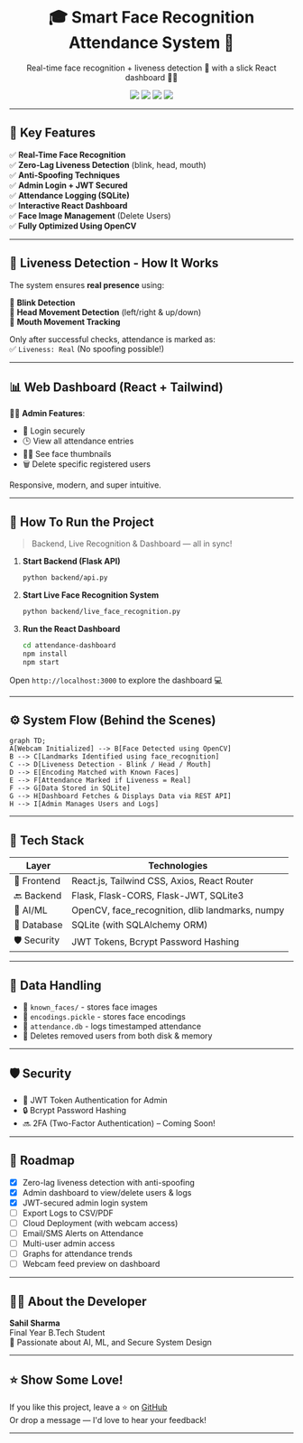 <h1 align="center">🎓 Smart Face Recognition Attendance System 🎥</h1>

<p align="center">
  Real-time face recognition + liveness detection 🔐 with a slick React dashboard 🧑‍💻  
</p>

<p align="center">
  <img src="https://img.shields.io/badge/AI-Powered-blue" />
  <img src="https://img.shields.io/badge/Real--Time-Zero%20Lag-green" />
  <img src="https://img.shields.io/badge/Liveness%20Detection-Enabled-brightgreen" />
  <img src="https://img.shields.io/badge/Secure-Admin%20Auth-orange" />
</p>

---

## 🚀 Key Features

✅ **Real-Time Face Recognition**  
✅ **Zero-Lag Liveness Detection** (blink, head, mouth)  
✅ **Anti-Spoofing Techniques**  
✅ **Admin Login + JWT Secured**  
✅ **Attendance Logging (SQLite)**  
✅ **Interactive React Dashboard**  
✅ **Face Image Management** (Delete Users)  
✅ **Fully Optimized Using OpenCV**  

---

## 🧠 Liveness Detection - How It Works

The system ensures **real presence** using:

🔹 **Blink Detection**  
🔹 **Head Movement Detection** (left/right & up/down)  
🔹 **Mouth Movement Tracking**

Only after successful checks, attendance is marked as:  
✅ `Liveness: Real` (No spoofing possible!)

---

## 📊 Web Dashboard (React + Tailwind)

👨‍💼 **Admin Features**:
- 🔐 Login securely
- 🕒 View all attendance entries
- 🧍‍♂️ See face thumbnails
- 🗑️ Delete specific registered users

Responsive, modern, and super intuitive.

---

## 📸 How To Run the Project

> Backend, Live Recognition & Dashboard — all in sync!

1. **Start Backend (Flask API)**  
   ```bash
   python backend/api.py
   ```

2. **Start Live Face Recognition System**  
   ```bash
   python backend/live_face_recognition.py
   ```

3. **Run the React Dashboard**  
   ```bash
   cd attendance-dashboard
   npm install
   npm start
   ```

Open `http://localhost:3000` to explore the dashboard 💻

---

## ⚙️ System Flow (Behind the Scenes)

```mermaid
graph TD;
A[Webcam Initialized] --> B[Face Detected using OpenCV]
B --> C[Landmarks Identified using face_recognition]
C --> D[Liveness Detection - Blink / Head / Mouth]
D --> E[Encoding Matched with Known Faces]
E --> F[Attendance Marked if Liveness = Real]
F --> G[Data Stored in SQLite]
G --> H[Dashboard Fetches & Displays Data via REST API]
H --> I[Admin Manages Users and Logs]
```

---

## 🧩 Tech Stack

| Layer     | Technologies |
|-----------|--------------|
| 🎨 Frontend | React.js, Tailwind CSS, Axios, React Router |
| 🔙 Backend | Flask, Flask-CORS, Flask-JWT, SQLite3 |
| 🧠 AI/ML   | OpenCV, face_recognition, dlib landmarks, numpy |
| 💾 Database | SQLite (with SQLAlchemy ORM) |
| 🛡️ Security | JWT Tokens, Bcrypt Password Hashing |

---

## 📁 Data Handling

- 📂 `known_faces/` - stores face images  
- 🧠 `encodings.pickle` - stores face encodings  
- 📄 `attendance.db` - logs timestamped attendance  
- 🧼 Deletes removed users from both disk & memory

---

## 🛡️ Security

- 🔐 JWT Token Authentication for Admin
- 🔒 Bcrypt Password Hashing
- 🔜 2FA (Two-Factor Authentication) – Coming Soon!

---

## 📌 Roadmap

- [x] Zero-lag liveness detection with anti-spoofing
- [x] Admin dashboard to view/delete users & logs
- [x] JWT-secured admin login system
- [ ] Export Logs to CSV/PDF
- [ ] Cloud Deployment (with webcam access)
- [ ] Email/SMS Alerts on Attendance
- [ ] Multi-user admin access
- [ ] Graphs for attendance trends
- [ ] Webcam feed preview on dashboard

---

## 👨‍🎓 About the Developer

**Sahil Sharma**  
Final Year B.Tech Student  
🎯 Passionate about AI, ML, and Secure System Design

---

## ⭐️ Show Some Love!

If you like this project, leave a ⭐ on [GitHub](#)  
Or drop a message — I'd love to hear your feedback!

---